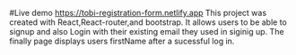 #Live demo https://tobi-registration-form.netlify.app
This project was created with React,React-router,and bootstrap.
It allows users to be able to signup and also Login with their existing email they used in siginig up.
The finally page displays users firstName after a sucessful log in.
